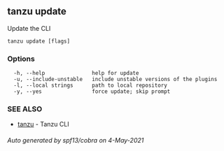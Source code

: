 ## tanzu update

Update the CLI

```
tanzu update [flags]
```

### Options

```
  -h, --help               help for update
  -u, --include-unstable   include unstable versions of the plugins
  -l, --local strings      path to local repository
  -y, --yes                force update; skip prompt
```

### SEE ALSO

* [tanzu](tanzu.md)     - Tanzu CLI

###### Auto generated by spf13/cobra on 4-May-2021
